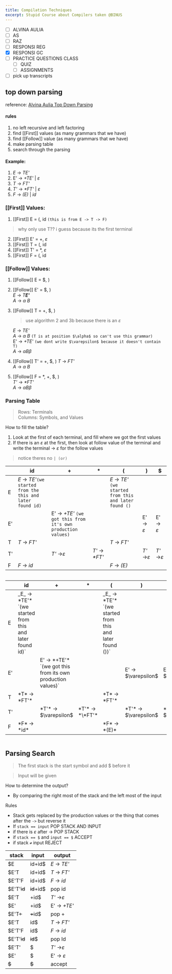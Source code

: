 ```yaml
---
title: Compilation Techniques
excerpt: Stupid Course about Compilers taken @BINUS
---
```

- [ ] ALVINA AULIA
- [ ] AS
- [ ] RAZ
- [ ] RESPONSI REG
- [x] RESPONSI GC
- [ ] PRACTICE QUESTIONS CLASS
	- [ ] QUIZ
	- [ ] ASSIGNMENTS
- [ ] pick up transcripts

## top down parsing
reference: [Alvina Aulia Top Down Parsing](https://www.youtube.com/watch?v=WpXMlZ5WipI&t=650s&ab_channel=AlvinaAulia)  

#### rules
1. no left recursive and left factoring
2. find [[First]] values (as many grammars that we have)  
3. find [[Follow]] value (as many grammars that we have)  
4. make parsing table  
5. search through the parsing  
#### Example: 
1. _E_ -> *TE'*
2. E' -> *+TE'* | $\varepsilon$
3. *T* -> *FT'*
4. *T'* -> *\*FT'* | $\varepsilon$
5. *F* -> *(E)* | *id*
### [[First]] Values:
1. [[First]] E = \(, id `(this is from E -> T -> F)`
> why only use T?? i guess because its the first terminal
2. [[First]] E' =  +, $\varepsilon$
3. [[First]] T = (, id
4. [[First]] T' = \*, $\varepsilon$
5. [[First]] F = (, id

### [[Follow]] Values:

1. [[Follow]] E = $, )  
2. [[Follow]] E' = $, )  
   *E* -> *T**E'***  
   *A* -> $\alpha$ *B*  
3. [[Follow]] T = +, $, ) 
   > use algorithm 2 and 3b because there is an $\varepsilon$  

   _E_ -> *TE'*  
   *A* -> $\alpha$ *B*  `(T is at position $\alpha$ so can't use this grammar)`  
   E' -> *+TE'* `(we dont write $\varepsilon$ because it doesn't contain T)`  
   *A* -> $\alpha$*B*$\beta$  
4. [[Follow]] T' =   +, $, ) 
   *T* -> *FT'*  
   *A* -> $\alpha$ *B*  
5. [[Follow]] F = \*, +, $, )  
   *T'* -> *\*FT'*  
   *A* -> $\alpha$*B*$\beta$   

### Parsing Table
> Rows: Terminals  
> Columns: Symbols, and Values

How to fill the table?  
1. Look at the first of each terminal, and fill where we got the first values  
2. If there is an $\varepsilon$ at the first, then look at follow value of the terminal and write the terminal -> $\varepsilon$  for the follow values  

> notice theres no `| (or)`   

|     | id                                                          | +                                                            | *               | (                                                       | )                    | $                    |
| --- | ----------------------------------------------------------- | ------------------------------------------------------------ | --------------- | ------------------------------------------------------- | -------------------- | -------------------- |
| E   | _E_ -> *TE'*`(we started from the this and later found id)` |                                                              |                 | _E_ -> *TE'* `(we started from this and later found ()` |                      |                      |
| E'  |                                                             | E' -> *+TE'* `(we got this from it's own production values)` |                 |                                                         | E' -> $\varepsilon$  | E' -> $\varepsilon$  |
| T   | *T* -> *FT'*                                                |                                                              |                 | *T* -> *FT'*                                            |                      |                      |
| T'  |                                                             | *T'* ->$\varepsilon$                                         | *T'* -> *\*FT'* |                                                         | *T'* ->$\varepsilon$ | *T'* ->$\varepsilon$ |
| F   | *F* -> *id*                                                 |                                                              |                 | *F* -> *(E)*                                            |                      |                      |
<div style="width: 100%; overflow-x: auto;">
  <table style="table-layout: fixed; width: 100%;">
    <thead>
      <tr>
        <th style="width: 5%;"> </th>
        <th style="width: 20%;">id</th>
        <th style="width: 20%;">+</th>
        <th style="width: 10%;">*</th>
        <th style="width: 15%;">(</th>
        <th style="width: 15%;">)</th>
        <th style="width: 15%;">$</th>
      </tr>
    </thead>
    <tbody>
      <tr>
        <td>E</td>
        <td>_E_ -> *TE'*<br>`(we started from this and later found id)`</td>
        <td></td>
        <td></td>
        <td>_E_ -> *TE'*<br>`(we started from this and later found ())`</td>
        <td></td>
        <td></td>
      </tr>
      <tr>
        <td>E'</td>
        <td></td>
        <td>E' -> *+TE'*<br>`(we got this from its own production values)`</td>
        <td></td>
        <td></td>
        <td>E' -> $\varepsilon$</td>
        <td>E' -> $\varepsilon$</td>
      </tr>
      <tr>
        <td>T</td>
        <td>*T* -> *FT'*</td>
        <td></td>
        <td></td>
        <td>*T* -> *FT'*</td>
        <td></td>
        <td></td>
      </tr>
      <tr>
        <td>T'</td>
        <td></td>
        <td>*T'* -> $\varepsilon$</td>
        <td>*T'* -> *\*FT'*</td>
        <td></td>
        <td>*T'* -> $\varepsilon$</td>
        <td>*T'* -> $\varepsilon$</td>
      </tr>
      <tr>
        <td>F</td>
        <td>*F* -> *id*</td>
        <td></td>
        <td></td>
        <td>*F* -> *(E)*</td>
        <td></td>
        <td></td>
      </tr>
    </tbody>
  </table>
</div>

   ## Parsing Search

> The first stack is the start symbol and add $ before it

> Input will be given

How to determine the output?
- By comparing the right most of the stack and the left most of the input 

Rules
- Stack gets replaced by the production values or the thing that comes after the `->` but reverse it
- If `stack == input` POP STACK AND INPUT
- if there is $\varepsilon$ after -> POP STACK
- if `stack == $` and `input == $` ACCEPT
- if stack `≠` input REJECT

| stack       | input      | output               |
| ----------- | ---------- | -------------------- |
| $E          | id+id$     | _E_ -> *TE'*         |
| $E'T        | id+id$     | *T* -> *FT'*         |
| $E'T'F      | id+id$     | *F* -> *id*          |
| $E'T'~~id~~ | ~~id~~+id$ | pop id               |
| $E'T        | +id$       | *T'* ->$\varepsilon$ |
| $E'         | +id$       | E' -> *+TE'*         |
| $E'T~~+~~   | ~~+~~id$   | pop +                |
| $E'T        | id$        | *T* -> *FT'*         |
| $E'T'F      | id$        | *F* -> *id*          |
| $E'T'~~id~~ | ~~id~~$    | pop Id               |
| $E'T'       | $          | *T'* ->$\varepsilon$ |
| $E'         | $          | E' -> $\varepsilon$  |
| ~~$~~       | ~~$~~      | accept               |

